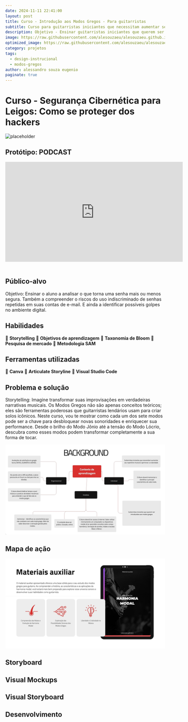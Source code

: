 ```yaml
---
date: 2024-11-11 22:41:00
layout: post
title: Curso - Introdução aos Modos Gregos - Para guitarristas
subtitle: Curso para guitarristas iniciantes que necessitam aumentar seu repertório musical e aprimorar a criatividade
description: Objetivo - Ensinar guitarristas iniciantes que querem ser introduzidos aos modos gregos
image: https://raw.githubusercontent.com/alesouzaeu/alesouzaeu.github.io/refs/heads/main/assets/img/uploads/Modos%20Gregos-tela-inicial.jpg
optimized_image: https://raw.githubusercontent.com/alesouzaeu/alesouzaeu.github.io/refs/heads/main/assets/img/uploads/Modos%20Gregos-tela-inicial.jpg scale-down-to=1024
category: projetos
tags:
  - design-instrucional
  - modos-gregos
author: alessandro souza eugenio
paginate: true
---
```


# Curso - Segurança Cibernética para Leigos: Como se proteger dos hackers

![placeholder](https://i.giphy.com/media/v1.Y2lkPTc5MGI3NjExemx3dm5ueGtobGw2NmZsOG90dGdsMDd4ZHNzdXg5eGo5cmhjdzRiZSZlcD12MV9pbnRlcm5hbF9naWZfYnlfaWQmY3Q9Zw/mFbu3eBzFm45i5r1Qg/giphy.gif "John Mayer")

## Protótipo: PODCAST

<iframe width="560" height="315" src="https://www.youtube.com/embed/mmfMC0N3htY?si=mGK0pmcfjI25_ZNq" title="YouTube video player" frameborder="0" allow="accelerometer; autoplay; clipboard-write; encrypted-media; gyroscope;   
 picture-in-picture; web-share" allowfullscreen></iframe>   


## Público-alvo


Objetivo:
Ensinar o aluno a analisar o que torna uma senha mais ou menos segura. Também a compreender o riscos do uso indiscriminado de senhas repetidas em suas contas de e-mail. E ainda a identificar possíveis golpes no ambiente digital.
## Habilidades

🔴 <b>Storytelling</b>
🔴 <b>Objetivos de aprendizagem</b>
🔴 <b>Taxonomia de Bloom</b>
🔴 <b>Pesquisa de mercado</b>
🔴 <b>Metodologia SAM</b>


## Ferramentas utilizadas

🔴 <b>Canva</b>
🔴 <b>Articulate Storyline</b>
🔴 <b>Visual Studio Code</b>


## Problema e solução

Storytelling: 
Imagine transformar suas improvisações em verdadeiras narrativas musicais. Os Modos Gregos não são apenas conceitos teóricos; eles são ferramentas poderosas que guitarristas lendários usam para criar solos icônicos. Neste curso, vou te mostrar como cada um dos sete modos pode ser a chave para desbloquear novas sonoridades e enriquecer sua performance. Desde o brilho do Modo Jônio até a tensão do Modo Lócrio, descubra como esses modos podem transformar completamente a sua forma de tocar.



![placeholder](https://raw.githubusercontent.com/alesouzaeu/alesouzaeu.github.io/refs/heads/main/assets/img/uploads/contexto-modos-gregos.jpg "Large example image")

## Mapa de ação
![placeholder](https://raw.githubusercontent.com/alesouzaeu/alesouzaeu.github.io/refs/heads/main/assets/img/uploads/origem-modos-gregos.jpg "Large example image")
## Storyboard 
## Visual Mockups

## Visual Storyboard


## Desenvolvimento


